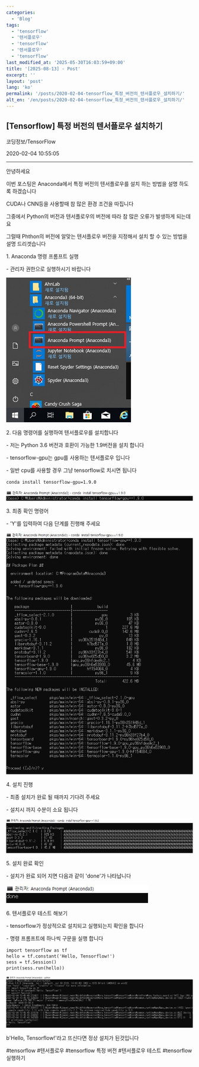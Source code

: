```yaml
---
categories:
  - 'Blog'
tags:
  - 'tensorflow'
  - '텐서플로우'
  - 'tensorflow'
  - '텐서플로우'
  - 'tensorflow'
last_modified_at: '2025-05-30T16:03:59+09:00'
title: '[2025-08-13] - Post'
excerpt: ''
layout: 'post'
lang: 'ko'
permalink: '/posts/2020-02-04-tensorflow_특정_버전의_텐서플로우_설치하기/'
alt_en: '/en/posts/2020-02-04-tensorflow_특정_버전의_텐서플로우_설치하기/'
---
```


## [Tensorflow] 특정 버전의 텐서플로우 설치하기

코딩정보/TensorFlow

2020-02-04 10:55:05

* * *

안녕하세요

이번 포스팅은 Anaconda에서 특정 버전의 텐서플로우를 설치 하는 방법을 설명 하도록 하겠습니다

CUDA나 CNN등을 사용할때 참 많은 환경 조건을 따집니다

그중에서 Python의 버전과 텐서플로우의 버전에 따라 참 많은 오류가 발생하게 되는데요

그럴때 Phthon의 버전에 알맞는 텐서플로우 버전을 지정해서 설치 할 수 있는 방법을 설명 드리겟습니다

1\. Anaconda 명령 프롬프트 실행

\- 관리자 권한으로 실행하시기 바랍니다

![](/assets/images/tensorflow_특정_버전의_텐서플로우_설치하기/img.jpg)

2\. 다음 명령어를 실행하여 텐서플로우를 설치합니다

\- 저는 Python 3.6 버전과 호환이 가능한 1.9버전을 설치 합니다

\- tensorflow-gpu는 gpu를 사용하는 텐서플로우 입니다

\- 일반 cpu를 사용할 경우 그냥 tensorflow로 치시면 됩니다

    
    
    conda install tensorflow-gpu=1.9.0

![](/assets/images/tensorflow_특정_버전의_텐서플로우_설치하기/img_1.jpg)

3\. 최종 확인 명령어

\- 'Y'를 입력하여 다음 단계를 진행해 주세요

![](/assets/images/tensorflow_특정_버전의_텐서플로우_설치하기/img_2.jpg)

4\. 설치 진행

\- 최종 설치가 완료 될 때까지 기다려 주세요

\- 설치시 까지 수분이 소요 됩니다

![](/assets/images/tensorflow_특정_버전의_텐서플로우_설치하기/img_3.jpg)

5\. 설치 완료 확인

\- 설치가 완료 되어 지면 다음과 같이 'done'가 나타납니다

![](/assets/images/tensorflow_특정_버전의_텐서플로우_설치하기/img_4.jpg)

6\. 텐서플로우 테스트 해보기

\- tensorflow가 정상적으로 설치되고 실행되는지 확인을 합니다

\- 명령 프롬프트에 하나씩 구문을 실행 합니다

    
    
    import tensorflow as tf
    hello = tf.constant('Hello, Tensorflow!')
    sess = tf.Session()
    print(sess.run(hello))

![](/assets/images/tensorflow_특정_버전의_텐서플로우_설치하기/img_5.jpg)

b'Hello, Tensorflow!'라고 뜨신다면 정상 설치가 된것입니다

  

#tensorflow #텐서플로우 #tensorflow 특정 버전 #텐서플로우 테스트 #tensorflow 실행하기

